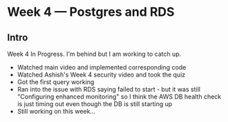 # Week 4 — Postgres and RDS

## Intro
Week 4 In Progress.
I'm behind but I am working to catch up.
- Watched main video and implemented corresponding code
- Watched Ashish's Week 4 security video and took the quiz
- Got the first query working
- Ran into the issue with RDS saying failed to start - but it was still "Configuring enhanced monitoring" so I think the AWS DB health check is just timing out even though the DB is still starting up
- Still working on this week...